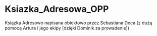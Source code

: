 # Ksiazka_Adresowa_OPP
Książka Adresowo napisana obiektowo przez Sebastiana Deca (z dużą pomocą Artura i jego ekipy [dzięki Dominik za prowadenie])
